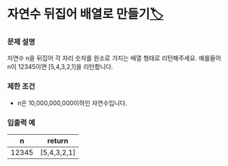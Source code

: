# 자연수 뒤집어 배열로 만들기[🏷️](https://programmers.co.kr/learn/courses/30/lessons/12932)

### 문제 설명
자연수 n을 뒤집어 각 자리 숫자를 원소로 가지는 배열 형태로 리턴해주세요. 예를들어 n이 12345이면 [5,4,3,2,1]을 리턴합니다.

### 제한 조건
- n은 10,000,000,000이하인 자연수입니다.

### 입출력 예
n | return
---|---
12345 | [5,4,3,2,1]

